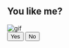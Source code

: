 
<!doctype html>
<html lang="en">
<head>
<meta charset="UTF-8">
<meta name="viewport" content="width=device-width, initial-scale=1.0">
<title>Message for you</title>
<link rel="stylesheet" href="style.css">
</head>
<body>
<div class="wrapper">
<h2 class="question">You like me?</h2>
<img class="gif" alt="gif"
src="https://raw.githubusercontent.com/DzarelDeveloper/Img/main/gifyou.webp">
<div class="btn-group"> <button class="yes-btn">Yes</button> <button class="no-
btn">No</button>
</div>
</div>
<script src="script.js"></script>
</body>
</htmls>
